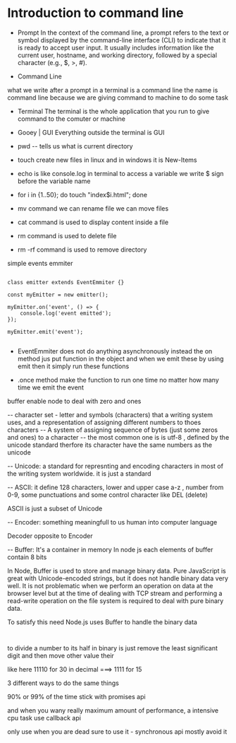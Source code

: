 # Introduction to command line

- Prompt
  In the context of the command line, a prompt refers to the text or symbol displayed by the command-line interface (CLI) to indicate that it is ready to accept user input. It usually includes information like the current user, hostname, and working directory, followed by a special character (e.g., $, >, #).

- Command Line

what we write after a prompt in a terminal is a command line the name is command line because we are giving command to machine to do some task

- Terminal
  The terminal is the whole application that you run to give command to the comuter or machine

- Gooey | GUI
  Everything outside the terminal is GUI

- pwd -- tells us what is current directory

- touch create new files in linux and in windows it is New-Items

- echo is like console.log in terminal to access a variable we write $ sign before the variable name

- for i in {1..50}; do touch "index$i.html"; done

- mv command we can rename file we can move files

- cat command is used to display content inside a file

- rm command is used to delete file

- rm -rf command is used to remove directory

simple events emmiter

```const EventEmmiter = require('events');

class emitter extends EventEmmiter {}

const myEmitter = new emitter();

myEmitter.on('event', () => {
    console.log('event emitted');
});

myEmitter.emit('event');


```

- EventEmmiter does not do anything asynchronously instead the on method jus put function in the object and when we emit these by using emit then it simply run these functions

- .once method make the function to run one time no matter how many time we emit the event

buffer enable node to deal with zero and ones

-- character set - letter and symbols (characters) that a writing system uses,
and a representation of assigning different numbers to thoes characters
-- A system of assigning sequence of bytes (just some zeros and ones) to a character
-- the most common one is is utf-8 , defined by the unicode standard therfore its character have the same numbers as the unicode

-- Unicode:
a standard for represnting and encoding characters in most of the writing system worldwide.
it is just a standard

-- ASCII:
it define 128 characters, lower and upper case a-z , number from 0-9, some punctuations and some control character like DEL (delete)

ASCII is just a subset of Unicode

-- Encoder:
something meaningfull to us human into computer language

Decoder opposite to Encoder

-- Buffer:
It's a container in memory
In node js each elements of buffer contain 8 bits

In Node, Buffer is used to store and manage binary data. Pure JavaScript is great with Unicode-encoded strings, but it does not handle binary data very well. It is not problematic when we perform an operation on data at the browser level but at the time of dealing with TCP stream and performing a read-write operation on the file system is required to deal with pure binary data.

To satisfy this need Node.js uses Buffer to handle the binary data

```https://www.geeksforgeeks.org/what-is-buffer-in-node-js/


```

to divide a number to its half in binary is just remove the least significant digit and then move other value their

like here 11110 for 30 in decimal ===> 1111 for 15


3 different ways to do the same things

90% or 99% of the time stick with promises api

and when you wany really maximum amount of performance, a intensive cpu task use callback api

only use when you are dead sure to use it - synchronous api mostly avoid it

